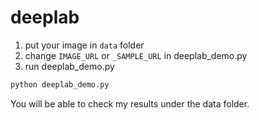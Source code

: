 # deeplab

1. put your image in `data` folder
2. change `IMAGE_URL` or `_SAMPLE_URL` in deeplab_demo.py
3. run deeplab_demo.py
```bash
python deeplab_demo.py
```

You will be able to check my results under the data folder.
